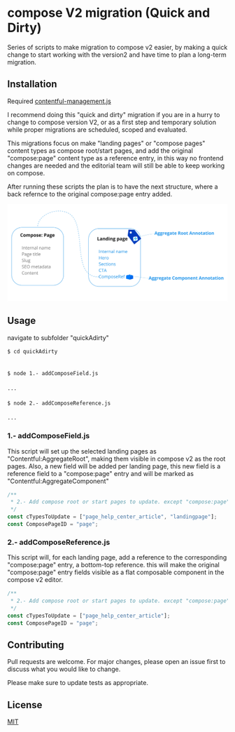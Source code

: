 # compose V2 migration (Quick and Dirty)

Series of scripts to make migration to compose v2 easier, by making a quick change to start working with the version2 and have time to plan a long-term migration.


## Installation

Required [contentful-management.js](https://contentful.github.io/contentful-management.js/contentful-management/10.12.1/)

I recommend doing this "quick and dirty" migration if you are in a hurry to change to compose version V2, or as a first step and temporary solution while proper migrations are scheduled, scoped and evaluated.

This migrations focus on make "landing pages" or "compose pages" content types as compose root/start pages, and add the original "compose:page" content type as a reference entry, in this way no frontend changes are needed and the editorial team will still be able to keep working on compose.

After running these scripts the plan is to have the next structure, where a back refernce to the original compose:page entry added.

![Compose V2 Quick & Dirty](../img/composeQD.jpg "Q&D")

## Usage

navigate to subfolder "quickAdirty"


```bash
$ cd quickAdirty


$ node 1.- addComposeField.js

...

$ node 2.- addComposeReference.js

...
```

### 1.- addComposeField.js
This script will set up the selected landing pages as "Contentful:AggregateRoot", making them visible in compose v2 as the root pages.
Also, a new field will be added per landing page, this new field is a reference field to a "compose:page" entry and will be marked as "Contentful:AggregateComponent"

```javascript
/**
 * 2.- Add compose root or start pages to update. except "compose:page"
 */
const cTypesToUpdate = ["page_help_center_article", "landingpage"];
const ComposePageID = "page";
```

### 2.- addComposeReference.js
This script will, for each landing page, add a reference to the corresponding "compose:page" entry, a bottom-top reference. this will make the original "compose:page" entry fields visible as a flat composable component in the compose v2 editor.

```javascript
/**
 * 2.- Add compose root or start pages to update. except "compose:page"
 */
const cTypesToUpdate = ["page_help_center_article"];
const ComposePageID = "page";
```


## Contributing
Pull requests are welcome. For major changes, please open an issue first to discuss what you would like to change.

Please make sure to update tests as appropriate.

## License
[MIT](https://choosealicense.com/licenses/mit/)
